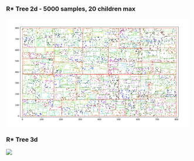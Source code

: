 ### R* Tree 2d - 5000 samples, 20 children max
<img src="https://github.com/TrustinN/RRT-path-planning/blob/main/r_trees/examples/r_tree_2d.png" width="500">

### R* Tree 3d
<img src="https://github.com/TrustinN/RRT-path-planning/blob/main/r_trees/examples/r_tree_3d.mov" width="500">
